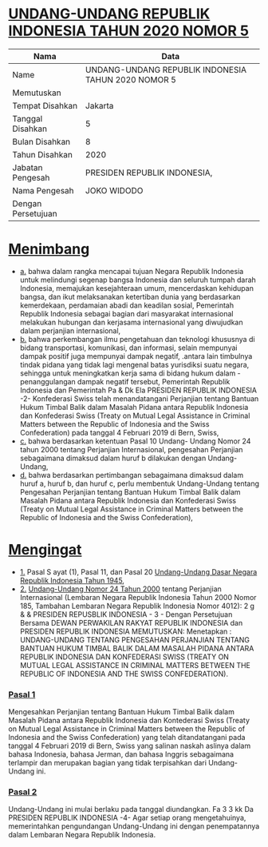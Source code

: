 # [UNDANG-UNDANG REPUBLIK INDONESIA TAHUN 2020 NOMOR 5](http://example.org/legal/document/uu/2020/5)

| Nama | Data |
| ------ | ----- |
|Name|UNDANG-UNDANG REPUBLIK INDONESIA TAHUN 2020 NOMOR 5|
|Memutuskan||
|Tempat Disahkan|Jakarta|
|Tanggal Disahkan|5|
|Bulan Disahkan|8|
|Tahun Disahkan|2020|
|Jabatan Pengesah|PRESIDEN REPUBLIK INDONESIA,|
|Nama Pengesah|JOKO WIDODO|
|Dengan Persetujuan||
# [Menimbang](http://example.org/legal/document/uu/2020/5/menimbang)

* [a.](http://example.org/legal/document/uu/2020/5/menimbang/point/a) bahwa dalam rangka mencapai tujuan Negara Republik Indonesia untuk melindungi segenap bangsa Indonesia dan seluruh tumpah darah Indonesia, memajukan kesejahteraan umum, mencerdaskan kehidupan bangsa, dan ikut melaksanakan ketertiban dunia yang berdasarkan kemerdekaan, perdamaian abadi dan keadilan sosial, Pemerintah Republik Indonesia sebagai bagian dari masyarakat internasional melakukan hubungan dan kerjasama internasional yang diwujudkan dalam perjanjian internasional,
* [b.](http://example.org/legal/document/uu/2020/5/menimbang/point/b) bahwa perkembangan ilmu pengetahuan dan teknologi khususnya di bidang transportasi, komunikasi, dan informasi, selain mempunyai dampak positif juga mempunyai dampak negatif, .antara lain timbulnya tindak pidana yang tidak lagi mengenal batas yurisdiksi suatu negara, sehingga untuk meningkatkan kerja sama di bidang hukum dalam - penanggulangan dampak negatif tersebut, Pemerintah Republik Indonesia dan Pemerintah Pa & Dk Ela PRESIDEN REPUBLIK INDONESIA -2- Konfederasi Swiss telah menandatangani Perjanjian tentang Bantuan Hukum Timbal Balik dalam Masalah Pidana antara Republik Indonesia dan Konfederasi Swiss (Treaty on Mutual Legal Assistance in Criminal Matters between the Republic of Indonesia and the Swiss Confederation) pada tanggal 4 Februari 2019 di Bern, Swiss,
* [c.](http://example.org/legal/document/uu/2020/5/menimbang/point/c) bahwa berdasarkan ketentuan Pasal 10 Undang- Undang Nomor 24 tahun 2000 tentang Perjanjian Internasional, pengesahan Perjanjian sebagaimana dimaksud dalam huruf b dilakukan dengan Undang- Undang,
* [d.](http://example.org/legal/document/uu/2020/5/menimbang/point/d) bahwa berdasarkan pertimbangan sebagaimana dimaksud dalam huruf a, huruf b, dan huruf c, perlu membentuk Undang-Undang tentang Pengesahan Perjanjian tentang Bantuan Hukum Timbal Balik dalam Masalah Pidana antara Republik Indonesia dan Konfederasi Swiss (Treaty on Mutual Legal Assistance in Criminal Matters between the Republic of Indonesia and the Swiss Confederation),
# [Mengingat](http://example.org/legal/document/uu/2020/5/mengingat)

* [1.](http://example.org/legal/document/uu/2020/5/mengingat/point/0001) Pasal S ayat (1), Pasal 11, dan Pasal 20 [Undang-Undang Dasar Negara Republik Indonesia Tahun 1945](http://example.org/legal/document/uu),
* [2.](http://example.org/legal/document/uu/2020/5/mengingat/point/0002) [Undang-Undang Nomor 24 Tahun 2000](http://example.org/legal/document/uu/2000/24) tentang Perjanjian Internasional (Lembaran Negara Republik Indonesia Tahun 2000 Nomor 185, Tambahan Lembaran Negara Republik Indonesia Nomor 4012): 2 g & & PRESIDEN REPUSBLIK INDONESIA - 3 - Dengan Persetujuan Bersama DEWAN PERWAKILAN RAKYAT REPUBLIK INDONESIA dan PRESIDEN REPUBLIK INDONESIA MEMUTUSKAN: Menetapkan : UNDANG-UNDANG TENTANG PENGESAHAN PERJANJIAN TENTANG BANTUAN HUKUM TIMBAL BALIK DALAM MASALAH PIDANA ANTARA REPUBLIK INDONESIA DAN KONFEDERASI SWISS (TREATY ON MUTUAL LEGAL ASSISTANCE IN CRIMINAL MATTERS BETWEEN THE REPUBLIC OF INDONESIA AND THE SWISS CONFEDERATION).

### [Pasal 1](http://example.org/legal/document/uu/2020/5/pasal/0001)
Mengesahkan Perjanjian tentang Bantuan Hukum Timbal Balik dalam Masalah Pidana antara Republik Indonesia dan Kontederasi Swiss (Treaty on Mutual Legal Assistance in Criminal Matters between the Republic of Indonesia and the Swiss Confederation) yang telah ditandatangani pada tanggal 4 Februari 2019 di Bern, Swiss yang salinan naskah aslinya dalam bahasa Indonesia, bahasa Jerman, dan bahasa Inggris sebagaimana terlampir dan merupakan bagian yang tidak terpisahkan dari Undang-Undang ini.


### [Pasal 2](http://example.org/legal/document/uu/2020/5/pasal/0002)
Undang-Undang ini mulai berlaku pada tanggal diundangkan. Fa 3 3 kk Da PRESIDEN REPUBLIK INDONESIA -4- Agar setiap orang mengetahuinya, memerintahkan pengundangan Undang-Undang ini dengan penempatannya dalam Lembaran Negara Republik Indonesia.
